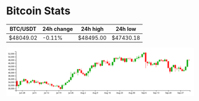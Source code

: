 # Bitcoin Stats

BTC/USDT|24h change|24h high|24h low|
|---|---|---|---|
|$48049.02|-0.11%|$48495.00|$47430.18|

<img src="./chart.svg">
